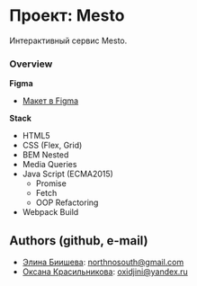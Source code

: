 # Проект: Mesto

Интерактивный сервис Mesto.

### Overview

**Figma**

* [Макет в Figma](https://www.figma.com/file/2cn9N9jSkmxD84oJik7xL7/JavaScript.-Sprint-4?node-id=0%3A1)

**Stack**

* HTML5 
* CSS (Flex, Grid)  
* BEM Nested  
* Media Queries  
* Java Script (ECMA2015)  
    * Promise
    * Fetch
    * OOP Refactoring
* Webpack Build

## Authors (github, e-mail)

- [Элина Биишева](https://github.com/nrths): northnosouth@gmail.com
- [Оксана Красильникова](https://github.com/bel4enka): oxidjini@yandex.ru

